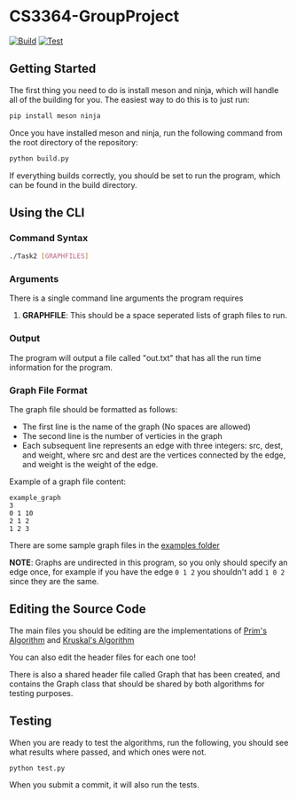 # CS3364-GroupProject

[![Build](https://github.com/jaxcksn/CS3364-GroupProject/actions/workflows/meson-build.yml/badge.svg)](https://github.com/jaxcksn/CS3364-GroupProject/actions/workflows/meson-build.yml)
[![Test](https://github.com/jaxcksn/CS3364-GroupProject/actions/workflows/meson-test.yml/badge.svg)](https://github.com/jaxcksn/CS3364-GroupProject/actions/workflows/meson-test.yml)

## Getting Started

The first thing you need to do is install meson and ninja, which will handle all of the building for you. The easiest way to do this is to just run:

```bash
pip install meson ninja
```

Once you have installed meson and ninja, run the following command from the root directory of the repository:

```bash
python build.py
```

If everything builds correctly, you should be set to run the program, which can be found in the build directory.

## Using the CLI

### Command Syntax

```bash
./Task2 [GRAPHFILES]
```

### Arguments

There is a single command line arguments the program requires

1. **GRAPHFILE**: This should be a space seperated lists of graph files to run.

### Output

The program will output a file called "out.txt" that has all the run time information for the program.

### Graph File Format

The graph file should be formatted as follows:

- The first line is the name of the graph (No spaces are allowed)
- The second line is the number of verticies in the graph
- Each subsequent line represents an edge with three integers: src, dest, and weight, where src and dest are the vertices connected by the edge, and weight is the weight of the edge.

Example of a graph file content:

```
example_graph
3
0 1 10
2 1 2
1 2 3
```

There are some sample graph files in the [examples folder](/examples/)

**NOTE**: Graphs are undirected in this program, so you only should specify an edge once, for example if you have the edge `0 1 2` you shouldn't add `1 0 2` since they are the same.

## Editing the Source Code

The main files you should be editing are the implementations of [Prim's Algorithm](src/prim.cpp) and [Kruskal's Algorithm](src/kruskal.cpp)

You can also edit the header files for each one too!

There is also a shared header file called Graph that has been created, and contains the Graph class that should be shared by both algorithms for testing purposes.

## Testing

When you are ready to test the algorithms, run the following, you should see what results where passed, and which ones were not.

```bash
python test.py
```

When you submit a commit, it will also run the tests.
